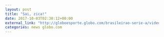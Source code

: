 ```yaml
---
layout: post
title: "Sai, zica!"
date: 2017-10-03T02:30:12+00:00
external_link: "http://globoesporte.globo.com/brasileirao-serie-a/videos/v/melhores-momentos-ponte-preta-1-x-0-flamengo-pela-26a-rodada-do-brasileirao/6189936/"
categories: news globo.com
---
```

